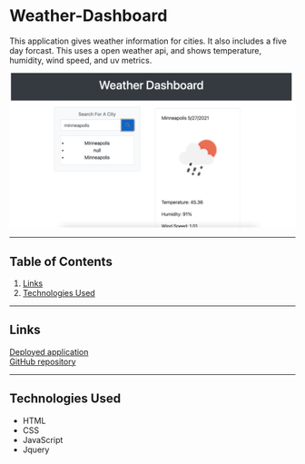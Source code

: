 # Weather-Dashboard
This application gives weather information for cities. It also includes a five day forcast. This uses a open weather api, and shows temperature, humidity, wind speed, and uv metrics.

![Site Screenshot](./weather.png)

---

## **Table of Contents**

1. [Links](#Links)
2. [Technologies Used](#Technologies-Used)

---

## **Links**

[Deployed application](https://dkim525.github.io/Weather-Dashboard/)\
[GitHub repository](https://github.com/dkim525/Weather-Dashboard)

---
## **Technologies Used**

* HTML
* CSS
* JavaScript
* Jquery